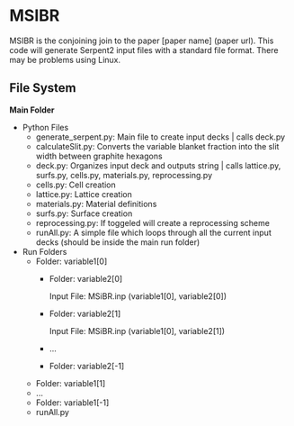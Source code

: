# MSIBR
MSIBR is the conjoining join to the paper [paper name] (paper url). This code will generate Serpent2 input files with a standard file format. There may be problems using Linux.


## File System
**Main Folder**

- Python Files
  - generate_serpent.py: Main file to create input decks | calls deck.py
  - calculateSlit.py: Converts the variable blanket fraction into the slit width between graphite hexagons
  - deck.py: Organizes input deck and outputs string | calls lattice.py, surfs.py, cells.py, materials.py, reprocessing.py
  - cells.py: Cell creation
  - lattice.py: Lattice creation
  - materials.py: Material definitions
  - surfs.py: Surface creation
  - reprocessing.py: If toggeled will create a reprocessing scheme
  - runAll.py: A simple file which loops through all the current input decks (should be inside the main run folder)
- Run Folders
  - Folder: variable1[0]
    - Folder: variable2[0]
    
        Input File: MSiBR.inp (variable1[0], variable2[0])
    - Folder: variable2[1]

        Input File: MSiBR.inp (variable1[0], variable2[1])
    - ...
    - Folder: variable2[-1]
  - Folder: variable1[1]
  - ...
  - Folder: variable1[-1]
  - runAll.py

